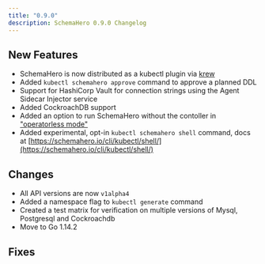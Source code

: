 ```yaml
---
title: "0.9.0"
description: SchemaHero 0.9.0 Changelog
---
```


## New Features

- SchemaHero is now distributed as a kubectl plugin via [krew](https://krew.dev)
- Added `kubectl schemahero approve` command to approve a planned DDL
- Support for HashiCorp Vault for connection strings using the Agent Sidecar Injector service
- Added CockroachDB support
- Added an option to run SchemaHero without the contoller in ["operatorless mode"](https://schemahero.io/docs/advanced/operatorless-mode/)
- Added experimental, opt-in `kubectl schemahero shell` command, docs at [https://schemahero.io/cli/kubectl/shell/](https://schemahero.io/cli/kubectl/shell/)

## Changes

- All API versions are now `v1alpha4`
- Added a namespace flag to `kubectl generate` command
- Created a test matrix for verification on multiple versions of Mysql, Postgresql and Cockroachdb
- Move to Go 1.14.2

## Fixes
